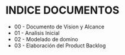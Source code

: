 # INDICE DOCUMENTOS

- 00 - Documento de Vision y Alcance
- 01 - Analisis Inicial
- 02 - Modelado de domino
- 03 - Elaboración del Product Backlog


